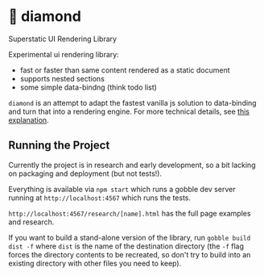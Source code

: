 # 💎 diamond

Superstatic UI Rendering Library

Experimental ui rendering library:
* fast or faster than same content rendered as a static document
* supports nested sections
* some simple data-bindng (think todo list)

`diamond` is an attempt to adapt the fastest vanilla js solution to 
data-binding and turn that into a rendering engine. For more technical details, 
see [this explanation](./HOW-IT-WORKS.md).

## Running the Project

Currently the project is in research and early development, so a bit lacking on
packaging and deployment (but not tests!).

Everything is available via `npm start` which runs a gobble dev server running
at `http://localhost:4567` which runs the tests.
 
`http://localhost:4567/research/[name].html` has the full page examples and research.

If you want to build a stand-alone version of the library, run 
`gobble build dist -f` where `dist` is the name of the destination directory
 (the `-f` flag forces the directory contents to be recreated, so don't try to build
 into an existing directory with other files you need to keep). 


